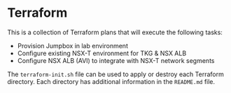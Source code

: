 # Terraform

This is a collection of Terraform plans that will execute the following tasks:

- Provision Jumpbox in lab environment 
- Configure existing NSX-T environment for TKG & NSX ALB 
- Configure NSX ALB (AVI) to integrate with NSX-T network segments

The `terraform-init.sh` file can be used to apply or destroy each Terraform directory. Each directory has additional information in the `README.md` file.
